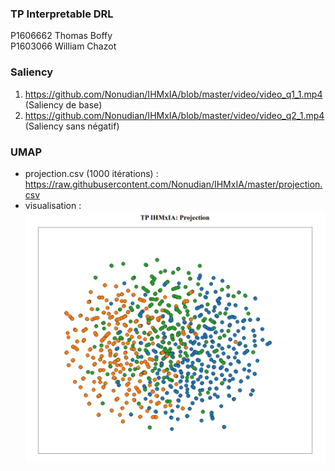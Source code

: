 ### TP Interpretable DRL
P1606662 Thomas Boffy  
P1603066 William Chazot

### Saliency
1. https://github.com/Nonudian/IHMxIA/blob/master/video/video_q1_1.mp4 (Saliency de base)
2. https://github.com/Nonudian/IHMxIA/blob/master/video/video_q2_1.mp4 (Saliency sans négatif)

### UMAP
- projection.csv (1000 itérations) : https://raw.githubusercontent.com/Nonudian/IHMxIA/master/projection.csv
- visualisation : ![visualisation](https://raw.githubusercontent.com/Nonudian/IHMxIA/master/1000_iter_projection.png)
